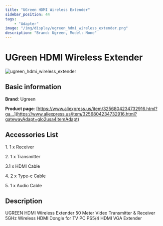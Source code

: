 ```yaml
---
title: "UGreen HDMI Wireless Extender"
sidebar_position: 44
tags:
    - "Adapter"
image: "/img/display/ugreen_hdmi_wireless_extender.png"
description: "Brand: Ugreen, Model: None"
---
```

# UGreen HDMI Wireless Extender

![ugreen_hdmi_wireless_extender](/img/display/ugreen_hdmi_wireless_extender.png)

## Basic information

**Brand**: Ugreen

**Product page**: [https://www.aliexpress.us/item/3256804234732916.html?ga...](https://www.aliexpress.us/item/3256804234732916.html?gatewayAdapt=glo2usa4itemAdapt)

## Accessories List

1\. 1 x Receiver

2\. 1 x Transmitter

3\.1 x HDMI Cable

4\. 2 x Type\-c Cable

5\. 1 x Audio Cable

## Description

UGREEN HDMI Wireless Extender 50 Meter Video Transmitter & Receiver 5GHz Wireless HDMI Dongle for TV PC PS5/4 HDMI VGA Extender


